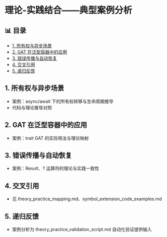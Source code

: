 ﻿# 理论-实践结合——典型案例分析


## 📊 目录

- [1. 所有权与异步场景](#1-所有权与异步场景)
- [2. GAT 在泛型容器中的应用](#2-gat-在泛型容器中的应用)
- [3. 错误传播与自动恢复](#3-错误传播与自动恢复)
- [4. 交叉引用](#4-交叉引用)
- [5. 递归反馈](#5-递归反馈)


## 1. 所有权与异步场景

- 案例：async/await 下的所有权转移与生命周期推导
- 代码与理论推导对照

## 2. GAT 在泛型容器中的应用

- 案例：trait GAT 的实际用法与理论映射

## 3. 错误传播与自动恢复

- 案例：Result、? 运算符的理论与实践一致性

## 4. 交叉引用

- 见 theory_practice_mapping.md、symbol_extension_code_examples.md

## 5. 递归反馈

- 案例分析为 theory_practice_validation_script.md 自动化验证提供输入
